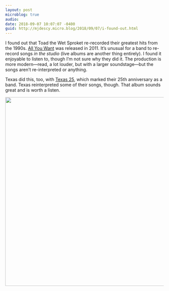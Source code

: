```yaml
---
layout: post
microblog: true
audio: 
date: 2018-09-07 10:07:07 -0400
guid: http://mjdescy.micro.blog/2018/09/07/i-found-out.html
---
```

I found out that Toad the Wet Sproket re-recorded their greatest hits from the 1990s. [All You Want](https://toadthewetsprocket.bandcamp.com/album/all-you-want) was released in 2011. It’s unusual for a band to re-record songs _in the studio_ (live albums are another thing entirely). I found it enjoyable to listen to, though I’m not sure why they did it. The production is more modern—read, a lot louder, but with a larger soundstage—but the songs aren’t re-interpreted or anything.

Texas did this, too, with [Texas 25](https://en.m.wikipedia.org/wiki/Texas_25), which marked their 25th anniversary as a band. Texas reinterpreted some of their songs, though. That album sounds great and is worth a listen.

<img src="http://micro.mjdescy.me/uploads/2018/a3006dc27d.jpg" width="600" height="600" />
